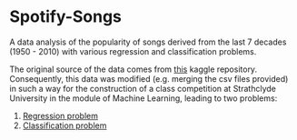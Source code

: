 # Spotify-Songs
A data analysis of the popularity of songs derived from the last 7 decades (1950 - 2010) with various regression and classification problems.

The original source of the data comes from [this](https://www.kaggle.com/cnic92/spotify-past-decades-songs-50s10s) kaggle repository. Consequently, this data was modified (e.g. merging the csv files provided) in such a way for the construction of a class competition at Strathclyde University in the module of Machine Learning, leading to two problems: 
1) [Regression problem](https://www.kaggle.com/c/cs98x-spotify-regression/overview)
2) [Classification problem](https://www.kaggle.com/c/cs98xspotifyclassification)





